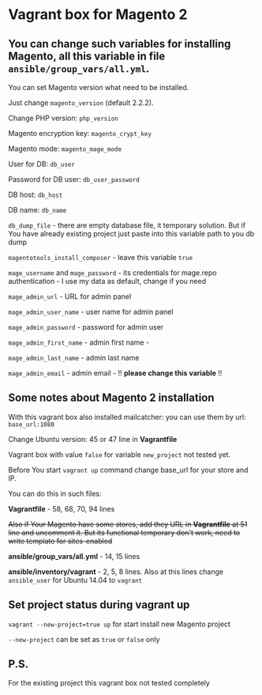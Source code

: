 # Vagrant box for Magento 2

## You can change such variables for installing Magento, all this variable in file `ansible/group_vars/all.yml`.

You can set Magento version what need to be installed.

Just change `magento_version` (default 2.2.2).

Change PHP version: `php_version`

Magento encryption key: `magento_crypt_key`

Magento mode: `magento_mage_mode`

User for DB: `db_user`

Password for DB user: `db_user_password`

DB host: `db_host`

DB name: `db_name`

`db_dump_file` - there are empty database file, it temporary solution. But if You have already existing project just paste into this variable path to you db dump

`magentotools_install_composer` - leave this variable `true`

`mage_username` and `mage_password` - its credentials for mage.repo authentication - I use my data as default, change if you need

`mage_admin_url` - URL for admin panel

`mage_admin_user_name` - user name for admin panel

`mage_admin_password` - password for admin user

`mage_admin_first_name` - admin first name - 

`mage_admin_last_name` - admin last name

`mage_admin_email` - admin email - !! **please change this variable** !!


## Some notes about Magento 2 installation

With this vagrant box also installed mailcatcher: you can use them by url: `base_url:1080`

Change Ubuntu version: 45 or 47 line in __Vagrantfile__

Vagrant box with value `false` for variable `new_project` not tested yet. 

Before You start `vagrant up` command change base_url for your store and IP.

You can do this in such files:

__Vagrantfile__ - 58, 68, 70, 94 lines

~~Also if Your Magento have some stores, add they URL in __Vagrantfile__ at 51 line and uncomment it. But its functional temporary don't work, need to write template for sites-enabled~~

__ansible/group_vars/all.yml__ - 14, 15 lines

__ansible/inventory/vagrant__ - 2, 5, 8 lines. Also at this lines change `ansible_user` for Ubuntu 14.04 to `vagrant`


## Set project status during vagrant up

`vagrant --new-project=true up` for start install new Magento project

`--new-project` can be set as `true` or `false` only

## P.S.

For the existing project this vagrant box not tested completely